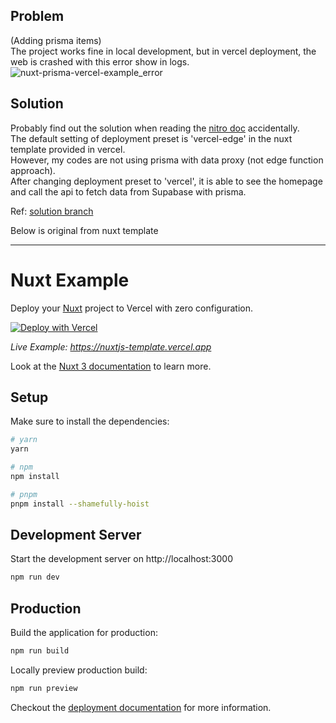 ## Problem
(Adding prisma items)  
The project works fine in local development, but in vercel deployment, the web is crashed with this error show in logs.  
![nuxt-prisma-vercel-example_error](https://user-images.githubusercontent.com/85394063/216226695-c83d9b01-b68b-45b5-b5b4-bfd266a35502.png)

## Solution
Probably find out the solution when reading the [nitro doc](https://nitro.unjs.io/deploy/providers/vercel) accidentally.  
The default setting of deployment preset is 'vercel-edge' in the nuxt template provided in vercel.  
However, my codes are not using prisma with data proxy (not edge function approach).  
After changing deployment preset to 'vercel', it is able to see the homepage and call the api to fetch data from Supabase with prisma.  
  
Ref: [solution branch](https://github.com/meron127/nuxt-prisma-vercel-example/tree/solution)

Below is original from nuxt template

---

# Nuxt Example

Deploy your [Nuxt](https://nuxt.com) project to Vercel with zero configuration.

[![Deploy with Vercel](https://vercel.com/button)](https://vercel.com/new/clone?repository-url=https://github.com/vercel/vercel/tree/main/examples/nuxtjs&template=nuxtjs)

_Live Example: https://nuxtjs-template.vercel.app_

Look at the [Nuxt 3 documentation](https://v3.nuxtjs.org) to learn more.

## Setup

Make sure to install the dependencies:

```bash
# yarn
yarn

# npm
npm install

# pnpm
pnpm install --shamefully-hoist
```

## Development Server

Start the development server on http://localhost:3000

```bash
npm run dev
```

## Production

Build the application for production:

```bash
npm run build
```

Locally preview production build:

```bash
npm run preview
```

Checkout the [deployment documentation](https://v3.nuxtjs.org/guide/deploy/presets) for more information.
